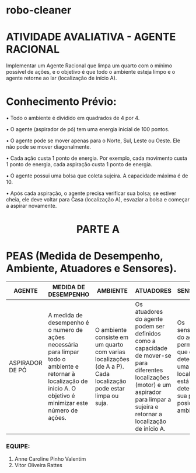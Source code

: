 # robo-cleaner

# ATIVIDADE AVALIATIVA - AGENTE RACIONAL

Implementar um Agente Racional que limpa um quarto com o mínimo possível de ações, e o objetivo é que todo o ambiente esteja limpo e o agente retorne ao lar (localização de início A). 

# Conhecimento Prévio:
• Todo o ambiente é dividido em quadrados de 4 por 4.

• O agente (aspirador de pó) tem uma energia inicial de 100 pontos.

• O agente pode se mover apenas para o Norte, Sul, Leste ou Oeste. Ele não pode se
mover diagonalmente.

• Cada ação custa 1 ponto de energia. Por exemplo, cada movimento custa 1 ponto de
energia, cada aspiração custa 1 ponto de energia.

• O agente possui uma bolsa que coleta sujeira. A capacidade máxima é de 10.

• Após cada aspiração, o agente precisa verificar sua bolsa; se estiver cheia, ele deve voltar para Casa (localização A), esvaziar a bolsa e começar a aspirar novamente.

<h1 align="center"> PARTE A </h1>

# PEAS (Medida de Desempenho, Ambiente, Atuadores e Sensores).

|AGENTE |MEDIDA DE DESEMPENHO | AMBIENTE| ATUADORES | SENSORES |
| -------- | -------- | -------- |-------- | -------- |
|ASPIRADOR DE PÓ |A medida de desempenho é o numero de ações necessária para limpar todo o ambiente e retornar à localização de inicio A. O objetivo é minimizar este número de ações.| O ambiente consiste em um quarto com varias localizações (de A a P). Cada localização pode estar limpa ou suja.| Os atuadores do agente podem ser definidos como a capacidade de mover-se para diferentes localizações (motor) e um aspirador para limpar a sujeira e retornar a localização de início A. | Os sensores do agente permitem que ele detecte se uma localização está suja e determine sua própria posição no ambiente.

### EQUIPE:
1. Anne Caroline Pinho Valentim
2. Vitor Oliveira Rattes
